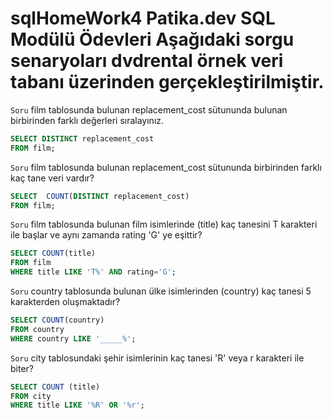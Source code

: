 # sqlHomeWork4 Patika.dev SQL Modülü Ödevleri  Aşağıdaki sorgu senaryoları dvdrental örnek veri tabanı üzerinden gerçekleştirilmiştir.
`Soru`
film tablosunda bulunan replacement_cost sütununda bulunan birbirinden farklı değerleri sıralayınız.
```sql
SELECT DISTINCT replacement_cost 
FROM film;
```
`Soru`
film tablosunda bulunan replacement_cost sütununda birbirinden farklı kaç tane veri vardır?
```sql
SELECT  COUNT(DISTINCT replacement_cost) 
FROM film;
```
`Soru`
film tablosunda bulunan film isimlerinde (title) kaç tanesini T karakteri ile başlar ve aynı zamanda rating 'G' ye eşittir?
```sql
SELECT COUNT(title)
FROM film 
WHERE title LIKE 'T%' AND rating='G';
```
`Soru`
country tablosunda bulunan ülke isimlerinden (country) kaç tanesi 5 karakterden oluşmaktadır?
```sql
SELECT COUNT(country) 
FROM country
WHERE country LIKE '_____%';
```
`Soru`
city tablosundaki şehir isimlerinin kaç tanesi 'R' veya r karakteri ile biter?
```sql
SELECT COUNT (title) 
FROM city
WHERE title LIKE '%R' OR '%r';
```
